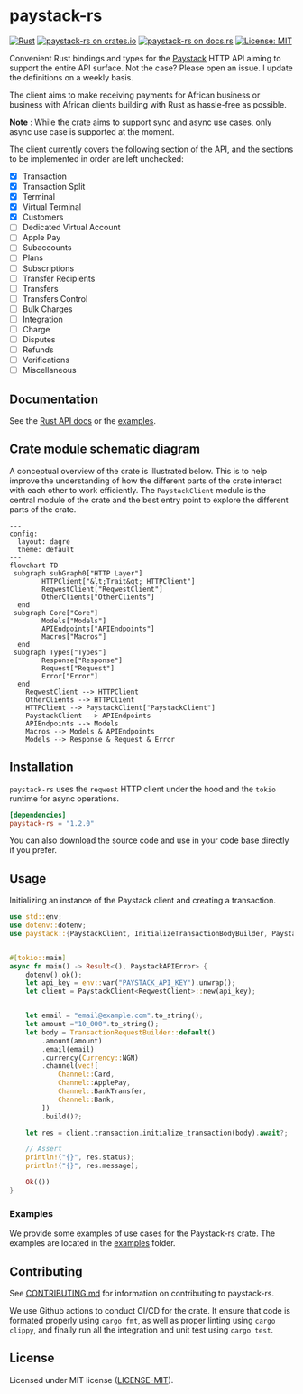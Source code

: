 # paystack-rs

[![Rust](https://github.com/morukele/paystack-rs/actions/workflows/main.yml/badge.svg?branch=main)](https://github.com/morukele/paystack-rs/actions/workflows/main.yml)
[![paystack-rs on crates.io](https://img.shields.io/crates/v/paystack-rs.svg)](https://crates.io/crates/paystack-rs)
[![paystack-rs  on docs.rs](https://docs.rs/paystack-rs/badge.svg)](https://docs.rs/paystack-rs)
[![License: MIT](https://img.shields.io/badge/License-MIT-yellow.svg)](https://opensource.org/licenses/MIT)

Convenient Rust bindings and types for the [Paystack](https://paystack.com) HTTP API aiming to support the entire API surface. Not the case? Please open an issue. I update the definitions on a weekly basis.

The client aims to make receiving payments for African business or business with African clients building with Rust as hassle-free as possible.

**Note** : While the crate aims to support sync and async use cases, only async use case is supported at the moment.

The client currently covers the following section of the API, and the sections to be implemented in order are left unchecked:

- [x] Transaction
- [x] Transaction Split
- [x] Terminal
- [x] Virtual Terminal
- [x] Customers
- [ ] Dedicated Virtual Account
- [ ] Apple Pay
- [ ] Subaccounts
- [ ] Plans
- [ ] Subscriptions
- [ ] Transfer Recipients
- [ ] Transfers
- [ ] Transfers Control
- [ ] Bulk Charges
- [ ] Integration
- [ ] Charge
- [ ] Disputes
- [ ] Refunds
- [ ] Verifications
- [ ] Miscellaneous

## Documentation

See the [Rust API docs](https://docs.rs/paystack-rs) or the [examples](/examples).

## Crate module schematic diagram

A conceptual overview of the crate is illustrated below. This is to help improve the understanding of how the different
parts of the crate interact with each other to work efficiently. The `PaystackClient` module is the central module of
the crate and the best entry point to explore the different parts of the crate.

```mermaid
---
config:
  layout: dagre
  theme: default
---
flowchart TD
 subgraph subGraph0["HTTP Layer"]
        HTTPClient["&lt;Trait&gt; HTTPClient"]
        ReqwestClient["ReqwestClient"]
        OtherClients["OtherClients"]
  end
 subgraph Core["Core"]
        Models["Models"]
        APIEndpoints["APIEndpoints"]
        Macros["Macros"]
  end
 subgraph Types["Types"]
        Response["Response"]
        Request["Request"]
        Error["Error"]
  end
    ReqwestClient --> HTTPClient
    OtherClients --> HTTPClient
    HTTPClient --> PaystackClient["PaystackClient"]
    PaystackClient --> APIEndpoints
    APIEndpoints --> Models
    Macros --> Models & APIEndpoints
    Models --> Response & Request & Error
```

## Installation

`paystack-rs` uses the `reqwest` HTTP client under the hood and the `tokio` runtime for async operations.

```toml
[dependencies]
paystack-rs = "1.2.0"
```

You can also download the source code and use in your code base directly if you prefer.

## Usage

Initializing an instance of the Paystack client and creating a transaction.

```rust
use std::env;
use dotenv::dotenv;
use paystack::{PaystackClient, InitializeTransactionBodyBuilder, PaystackAPIError, Currency, Channel, ReqwestClient};


#[tokio::main]
async fn main() -> Result<(), PaystackAPIError> {
    dotenv().ok();
    let api_key = env::var("PAYSTACK_API_KEY").unwrap();
    let client = PaystackClient<ReqwestClient>::new(api_key);


    let email = "email@example.com".to_string();
    let amount ="10_000".to_string();
    let body = TransactionRequestBuilder::default()
        .amount(amount)
        .email(email)
        .currency(Currency::NGN)
        .channel(vec![
            Channel::Card,
            Channel::ApplePay,
            Channel::BankTransfer,
            Channel::Bank,
        ])
        .build()?;

    let res = client.transaction.initialize_transaction(body).await?;

    // Assert
    println!("{}", res.status);
    println!("{}", res.message);

    Ok(())
}
```

### Examples

We provide some examples of use cases for the Paystack-rs crate. The examples are located in the [examples](examples) folder.

## Contributing

See [CONTRIBUTING.md](/CONTRIBUTING.md) for information on contributing to paystack-rs.

We use Github actions to conduct CI/CD for the crate. It ensure that code is formated properly using `cargo fmt`, as well
as proper linting using `cargo clippy`, and finally run all the integration and unit test using `cargo test`.

## License

Licensed under MIT license ([LICENSE-MIT](/LICENSE-MIT)).
